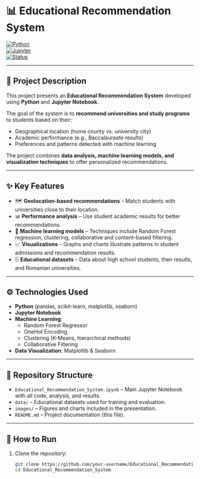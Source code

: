 # 📊 Educational Recommendation System

[![Python](https://img.shields.io/badge/Python-3.8%2B-blue.svg)](https://www.python.org/)  
[![Jupyter](https://img.shields.io/badge/Jupyter-Notebook-orange.svg)](https://jupyter.org/)  
[![Status](https://img.shields.io/badge/Status-Active-success.svg)]()  

---

## 📖 Project Description
This project presents an **Educational Recommendation System** developed using **Python** and **Jupyter Notebook**.  

The goal of the system is to **recommend universities and study programs** to students based on their:  
- Geographical location (home county vs. university city)  
- Academic performance (e.g., Baccalaureate results)  
- Preferences and patterns detected with machine learning  

The project combines **data analysis, machine learning models, and visualization techniques** to offer personalized recommendations.  

---

## ✨ Key Features
- 🗺 **Geolocation-based recommendations** – Match students with universities close to their location.  
- 📊 **Performance analysis** – Use student academic results for better recommendations.  
- 🤖 **Machine learning models** – Techniques include Random Forest regression, clustering, collaborative and content-based filtering.  
- 📈 **Visualizations** – Graphs and charts illustrate patterns in student admissions and recommendation results.  
- 🗄 **Educational datasets** – Data about high school students, their results, and Romanian universities.  

---

## ⚙️ Technologies Used
- **Python** (pandas, scikit-learn, matplotlib, seaborn)  
- **Jupyter Notebook**  
- **Machine Learning**:  
  - Random Forest Regressor  
  - OneHot Encoding  
  - Clustering (K-Means, hierarchical methods)  
  - Collaborative Filtering  
- **Data Visualization**: Matplotlib & Seaborn  

---

## 📂 Repository Structure
- `Educational_Recommendation_System.ipynb` – Main Jupyter Notebook with all code, analysis, and results.  
- `data/` – Educational datasets used for training and evaluation.  
- `images/` – Figures and charts included in the presentation.  
- `README.md` – Project documentation (this file).  

---

## 🚀 How to Run
1. Clone the repository:
   ```bash
   git clone https://github.com/your-username/Educational_Recommendation_System.git
   cd Educational_Recommendation_System
